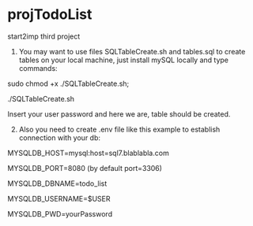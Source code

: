 # projTodoList
start2imp third project

1. You may want to use files SQLTableCreate.sh and tables.sql to create tables on your local machine, just install mySQL locally and type commands:

sudo chmod +x ./SQLTableCreate.sh;

./SQLTableCreate.sh

Insert your user password and here we are, table should be created.


2. Also you need to create .env file like this example to establish connection with your db:


MYSQLDB_HOST=mysql:host=sql7.blablabla.com

MYSQLDB_PORT=8080 (by default port=3306)

MYSQLDB_DBNAME=todo_list

MYSQLDB_USERNAME=$USER

MYSQLDB_PWD=yourPassword
